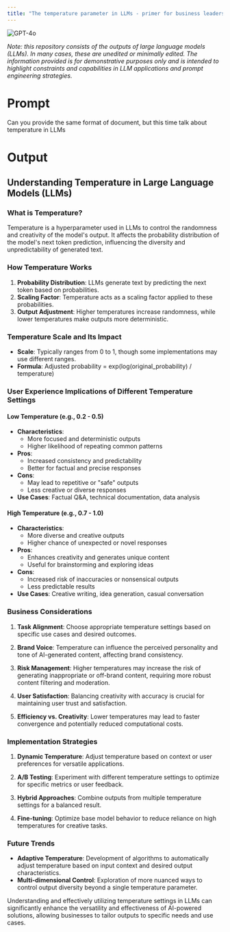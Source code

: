 ```yaml
---
title: "The temperature parameter in LLMs - primer for business leaders"
---
```

![GPT-4o](https://img.shields.io/badge/GPT--4o-3333FF?style=for-the-badge&logo=openai&logoColor=white)



*Note: this repository consists of the outputs of large language models (LLMs). In many cases, these are unedited or minimally edited. The information provided is for demonstrative purposes only and is intended to highlight constraints and capabilities in LLM applications and prompt engineering strategies.*


# Prompt

Can you provide the same format of document, but this time talk about temperature in LLMs

# Output

## Understanding Temperature in Large Language Models (LLMs)

### What is Temperature?

Temperature is a hyperparameter used in LLMs to control the randomness and creativity of the model's output. It affects the probability distribution of the model's next token prediction, influencing the diversity and unpredictability of generated text.

### How Temperature Works

1. **Probability Distribution**: LLMs generate text by predicting the next token based on probabilities.
2. **Scaling Factor**: Temperature acts as a scaling factor applied to these probabilities.
3. **Output Adjustment**: Higher temperatures increase randomness, while lower temperatures make outputs more deterministic.

### Temperature Scale and Its Impact

- **Scale**: Typically ranges from 0 to 1, though some implementations may use different ranges.
- **Formula**: Adjusted probability = exp(log(original_probability) / temperature)

### User Experience Implications of Different Temperature Settings

#### Low Temperature (e.g., 0.2 - 0.5)

- **Characteristics**:
  - More focused and deterministic outputs
  - Higher likelihood of repeating common patterns
- **Pros**:
  - Increased consistency and predictability
  - Better for factual and precise responses
- **Cons**:
  - May lead to repetitive or "safe" outputs
  - Less creative or diverse responses
- **Use Cases**: Factual Q&A, technical documentation, data analysis

#### High Temperature (e.g., 0.7 - 1.0)

- **Characteristics**:
  - More diverse and creative outputs
  - Higher chance of unexpected or novel responses
- **Pros**:
  - Enhances creativity and generates unique content
  - Useful for brainstorming and exploring ideas
- **Cons**:
  - Increased risk of inaccuracies or nonsensical outputs
  - Less predictable results
- **Use Cases**: Creative writing, idea generation, casual conversation

### Business Considerations

1. **Task Alignment**: Choose appropriate temperature settings based on specific use cases and desired outcomes.

2. **Brand Voice**: Temperature can influence the perceived personality and tone of AI-generated content, affecting brand consistency.

3. **Risk Management**: Higher temperatures may increase the risk of generating inappropriate or off-brand content, requiring more robust content filtering and moderation.

4. **User Satisfaction**: Balancing creativity with accuracy is crucial for maintaining user trust and satisfaction.

5. **Efficiency vs. Creativity**: Lower temperatures may lead to faster convergence and potentially reduced computational costs.

### Implementation Strategies

1. **Dynamic Temperature**: Adjust temperature based on context or user preferences for versatile applications.

2. **A/B Testing**: Experiment with different temperature settings to optimize for specific metrics or user feedback.

3. **Hybrid Approaches**: Combine outputs from multiple temperature settings for a balanced result.

4. **Fine-tuning**: Optimize base model behavior to reduce reliance on high temperatures for creative tasks.

### Future Trends

- **Adaptive Temperature**: Development of algorithms to automatically adjust temperature based on input context and desired output characteristics.
- **Multi-dimensional Control**: Exploration of more nuanced ways to control output diversity beyond a single temperature parameter.

Understanding and effectively utilizing temperature settings in LLMs can significantly enhance the versatility and effectiveness of AI-powered solutions, allowing businesses to tailor outputs to specific needs and use cases.